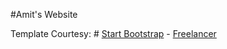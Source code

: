 #Amit's Website

Template Courtesy: # [Start Bootstrap](http://startbootstrap.com/) - [Freelancer](http://startbootstrap.com/template-overviews/freelancer/)



